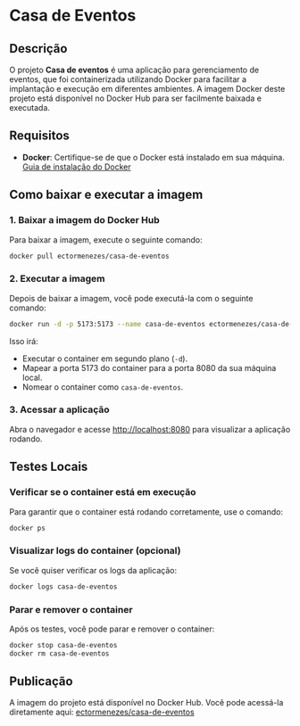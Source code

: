 ﻿
# Casa de Eventos

## Descrição
O projeto **Casa de eventos** é uma aplicação para gerenciamento de eventos, que foi containerizada utilizando Docker para facilitar a implantação e execução em diferentes ambientes. A imagem Docker deste projeto está disponível no Docker Hub para ser facilmente baixada e executada.

## Requisitos

- **Docker**: Certifique-se de que o Docker está instalado em sua máquina. [Guia de instalação do Docker](https://docs.docker.com/get-docker/)

## Como baixar e executar a imagem

### 1. Baixar a imagem do Docker Hub

Para baixar a imagem, execute o seguinte comando:
```bash
docker pull ectormenezes/casa-de-eventos
```

### 2. Executar a imagem

Depois de baixar a imagem, você pode executá-la com o seguinte comando:
```bash
docker run -d -p 5173:5173 --name casa-de-eventos ectormenezes/casa-de-eventos
```
Isso irá:
- Executar o container em segundo plano (`-d`).
- Mapear a porta 5173 do container para a porta 8080 da sua máquina local.
- Nomear o container como `casa-de-eventos`.

### 3. Acessar a aplicação

Abra o navegador e acesse [http://localhost:8080](http://localhost:5173) para visualizar a aplicação rodando.

## Testes Locais

### Verificar se o container está em execução
Para garantir que o container está rodando corretamente, use o comando:
```bash
docker ps
```

### Visualizar logs do container (opcional)
Se você quiser verificar os logs da aplicação:
```bash
docker logs casa-de-eventos
```

### Parar e remover o container
Após os testes, você pode parar e remover o container:
```bash
docker stop casa-de-eventos
docker rm casa-de-eventos
```

## Publicação

A imagem do projeto está disponível no Docker Hub. Você pode acessá-la diretamente aqui: [ectormenezes/casa-de-eventos](https://hub.docker.com/r/ectormenezes/casa-de-eventos)
